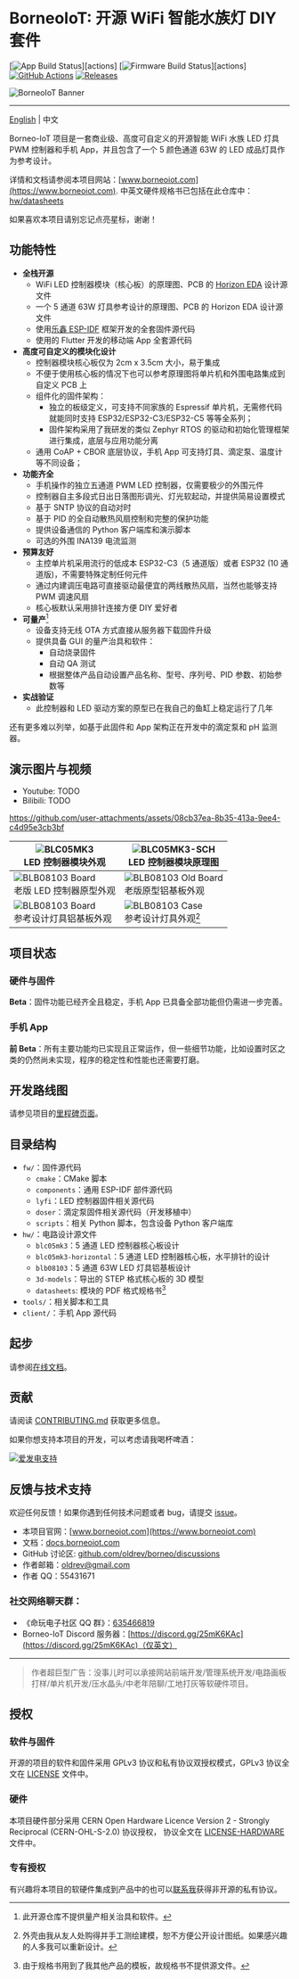 # BorneoIoT: 开源 WiFi 智能水族灯 DIY 套件

[![App Build Status]][actions]
[![Firmware Build Status]][actions]
[![GitHub Actions](https://img.shields.io/badge/GitHub_Actions-3D3557?logo=github-actions&logoColor=white)](#)
[![Releases](https://img.shields.io/github/release/oldrev/borneo.svg)](https://github.com/oldrev/borneo/releases)

[App Build Status]: https://img.shields.io/github/actions/workflow/status/oldrev/borneo/flutter-ci.yml?branch=master
[Firmware Build Status]: https://img.shields.io/github/actions/workflow/status/oldrev/borneo/fw-ci.yml?branch=master



![BorneoIoT Banner](assets/borneo-repo-banner.jpg)

---

[English](README.md) | 中文

Borneo-IoT 项目是一套商业级、高度可自定义的开源智能 WiFi 水族 LED 灯具 PWM 控制器和手机 App，并且包含了一个 5 颜色通道 63W 的 LED 成品灯具作为参考设计。 

详情和文档请参阅本项目网站：[www.borneoiot.com](https://www.borneoiot.com).
中英文硬件规格书已包括在此仓库中：[hw/datasheets](hw/datasheets)

如果喜欢本项目请别忘记点亮星标，谢谢！

## 功能特性

- **全栈开源**
    - WiFi LED 控制器模块（核心板）的原理图、PCB 的 [Horizon EDA](https://horizon-eda.org) 设计源文件
    - 一个 5 通道 63W 灯具参考设计的原理图、PCB 的 Horizon EDA 设计源文件
    - 使用[乐鑫 ESP-IDF](https://idf.espressif.com/) 框架开发的全套固件源代码
    - 使用的 Flutter 开发的移动端 App 全套源代码
- **高度可自定义的模块化设计**
    - 控制器模块核心板仅为 2cm x 3.5cm 大小，易于集成
    - 不便于使用核心板的情况下也可以参考原理图将单片机和外围电路集成到自定义 PCB 上
    - 组件化的固件架构：
        - 独立的板级定义，可支持不同家族的 Espressif 单片机，无需修代码就能同时支持 ESP32/ESP32-C3/ESP32-C5 等等全系列；
        - 固件架构采用了我研发的类似 Zephyr RTOS 的驱动和初始化管理框架进行集成，底层与应用功能分离
    - 通用 CoAP + CBOR 底层协议，手机 App 可支持灯具、滴定泵、温度计等不同设备；
- **功能齐全**
    - 手机操作的独立五通道 PWM LED 控制器，仅需要极少的外围元件
    - 控制器自主多段式日出日落图形调光、灯光软起动，并提供简易设置模式
    - 基于 SNTP 协议的自动对时
    - 基于 PID 的全自动散热风扇控制和完整的保护功能
    - 提供设备通信的 Python 客户端库和演示脚本
    - 可选的外围 INA139 电流监测
- **预算友好**
    - 主控单片机采用流行的低成本 ESP32-C3（5 通道版）或者 ESP32 (10 通道版)，不需要特殊定制任何元件
    - 通过内建调压电路可直接驱动最便宜的两线散热风扇，当然也能够支持 PWM 调速风扇
    - 核心板默认采用排针连接方便 DIY 爱好者
- **可量产**[^1]
    - 设备支持无线 OTA 方式直接从服务器下载固件升级
    - 提供具备 GUI 的量产治具和软件：
        - 自动烧录固件
        - 自动 QA 测试
        - 根据整体产品自动设置产品名称、型号、序列号、PID 参数、初始参数等
- **实战验证**
    - 此控制器和 LED 驱动方案的原型已在我自己的鱼缸上稳定运行了几年

还有更多难以列举，如基于此固件和 App 架构正在开发中的滴定泵和 pH 监测器。

[^1]: 此开源仓库不提供量产相关治具和软件。

## 演示图片与视频

- Youtube: TODO
- Bilibili: TODO

https://github.com/user-attachments/assets/08cb37ea-8b35-413a-9ee4-c4d95e3cb3bf


| ![BLC05MK3](assets/blc05mk3.jpg) <br/> LED 控制器模块外观 | ![BLC05MK3-SCH](assets/blc05mk3-sch.png) <br/> LED 控制器模块原理图 |
|------------------------------------------|------------------------------------------ |
| ![BLB08103 Board](assets/blc05mk3-old-prototype.jpg) <br/> 老版 LED 控制器原型外观 | ![BLB08103 Old Board](assets/blb08103-old-prototype.jpg) <br/> 老版原型铝基板外观 |
| ![BLB08103 Board](assets/blb08103.jpg) <br/> 参考设计灯具铝基板外观 | ![BLB08103 Case](assets/blb08103-case.jpg) <br/> 参考设计灯具外观[^2] |

[^2]: 外壳由我从友人处购得并手工测绘建模，恕不方便公开设计图纸。如果感兴趣的人多我可以重新设计。

## 项目状态

### 硬件与固件

**Beta**：固件功能已经齐全且稳定，手机 App 已具备全部功能但仍需进一步完善。

### 手机 App

**前 Beta**：所有主要功能均已实现且正常运作，但一些细节功能，比如设置时区之类的仍然尚未实现，程序的稳定性和性能也还需要打磨。

## 开发路线图

请参见项目的[里程碑页面](https://github.com/oldrev/borneo/milestones)。


## 目录结构

- `fw/`：固件源代码
    - `cmake`：CMake 脚本
    - `components`：通用 ESP-IDF 部件源代码
    - `lyfi`：LED 控制器固件相关源代码
    - `doser`：滴定泵固件相关源代码（开发移植中）
    - `scripts`：相关 Python 脚本，包含设备 Python 客户端库
- `hw/`：电路设计源文件
    - `blc05mk3`：5 通道 LED 控制器核心板设计
    - `blc05mk3-horizontal`：5 通道 LED 控制器核心板，水平排针的设计
    - `blb08103`：5 通道 63W LED 灯具铝基板设计
    - `3d-models`：导出的 STEP 格式核心板的 3D 模型
    - `datasheets`: 模块的 PDF 格式规格书[^3]
- `tools/`：相关脚本和工具
- `client/`：手机 App 源代码

[^3]: 由于规格书用到了我其他产品的模板，故规格书不提供源文件。


## 起步

请参阅[在线文档](https://docs.borneoiot.com/getting-started)。

## 贡献

请阅读 [CONTRIBUTING.md](.github/CONTRIBUTING.md) 获取更多信息。

如果你想支持本项目的开发，可以考虑请我喝杯啤酒：

[![爱发电支持](assets/aifadian.jpg)](https://afdian.com/a/mingshu)

## 反馈与技术支持

欢迎任何反馈！如果你遇到任何技术问题或者 bug，请提交 [issue](https://github.com/oldrev/borneo/issues)。

- 本项目官网：[www.borneoiot.com](https://www.borneoiot.com)
- 文档：[docs.borneoiot.com](https://docs.borneoiot.com)
- GitHub 讨论区: [github.com/oldrev/borneo/discussions](https://github.com/oldrev/borneo/discussions)
- 作者邮箱：[oldrev@gmail.com](mailto:oldrev@gmail.com)
- 作者 QQ：55431671

### 社交网络聊天群：

- 《命玩电子社区 QQ 群》：[635466819](http://qm.qq.com/cgi-bin/qm/qr?_wv=1027&k=JhLsrlvUuFkCRWei_ibemBJP6csUn197&authKey=uWjzu8HkJtpxAQQ5DErNJDJOjbubCQRkSRDvBYU2ZT0KJlYsOyY32aUy6m8dCN6h&noverify=0&group_code=635466819)
- Borneo-IoT Discord 服务器：[https://discord.gg/25mK6KAc](https://discord.gg/25mK6KAc)（仅英文）

---

> 作者超巨型广告：没事儿时可以承接网站前端开发/管理系统开发/电路画板打样/单片机开发/压水晶头/中老年陪聊/工地打灰等软硬件项目。

## 授权

### 软件与固件

开源的项目的软件和固件采用 GPLv3 协议和私有协议双授权模式，GPLv3 协议全文在 [LICENSE](LICENSE) 文件中。

### 硬件

本项目硬件部分采用 CERN Open Hardware Licence Version 2 - Strongly Reciprocal (CERN-OHL-S-2.0) 协议授权，
协议全文在 [LICENSE-HARDWARE](LICENSE-HARDWARE) 文件中。

### 专有授权

有兴趣将本项目的软硬件集成到产品中的也可以[联系我](mailto:oldrev@gmail.com)获得非开源的私有协议。
